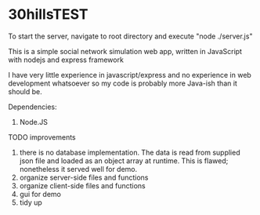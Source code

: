 # 30hillsTEST

To start the server, navigate to root directory and execute "node ./server.js"

This is a simple social network simulation web app, written in JavaScript with nodejs and express framework

I have very little experience in javascript/express and no experience in web development whatsoever so my code is probably more Java-ish than it should be.

Dependencies:
1. Node.JS






TODO improvements
1. there is no database implementation. The data is read from supplied json file and loaded as an object array at runtime. This is flawed; nonetheless it served well for demo.
2. organize server-side files and functions
3. organize client-side files and functions
4. gui for demo
5. tidy up
